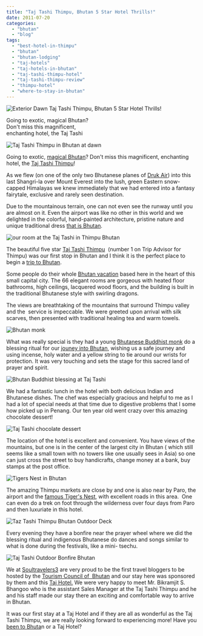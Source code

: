 ```yaml
---
title: "Taj Tashi Thimpu, Bhutan 5 Star Hotel Thrills!"
date: 2011-07-20
categories: 
  - "bhutan"
  - "blog"
tags: 
  - "best-hotel-in-thimpu"
  - "bhutan"
  - "bhutan-lodging"
  - "taj-hotels"
  - "taj-hotels-in-bhutan"
  - "taj-tashi-thimpu-hotel"
  - "taj-tashi-thimpu-review"
  - "thimpu-hotel"
  - "where-to-stay-in-bhutan"
---
```


![Exterior Dawn](https://pub-ac94b3f306b24c0dba4238943c97f2e1.r2.dev/6a00e5502a95078833015390025154970b.jpg) Taj Tashi Thimpu, Bhutan 5 Star Hotel Thrills!

Going to exotic, magical Bhutan?  
Don't miss this magnificent,  
enchanting hotel, the Taj Tashi

<!--more-->

![Taj Tashi Thimpu in Bhutan at dawn](https://pub-ac94b3f306b24c0dba4238943c97f2e1.r2.dev/6a00e5502a95078833014e89f5e449970d.jpg)  
  
Going to exotic, [magical Bhutan](https://pub-ac94b3f306b24c0dba4238943c97f2e1.r2.dev/2011/05/travel-to-bhutan-.html "travel to Bhutan")? Don't miss this magnificent, enchanting  hotel, the [Taj Tashi Thimpu](http://www.tajhotels.com/leisure/taj%20tashi,thimphu/default.htm "Taj Tashi Thimpu")!  
  
As we flew (on one of the only two Bhutanese planes of [Druk Air](http://www.drukair.com.bt/ "Druk Air")) into this last Shangri-la over Mount Everest into the lush, green Eastern snow-capped Himalayas we knew immediately that we had entered into a fantasy fairytale, exclusive and rarely seen destination.

Due to the mountainous terrain, one can not even see the runway until you are almost on it. Even the airport was like no other in this world and we delighted in the colorful, hand-painted architecture, pristine nature and unique traditional dress [that is Bhutan](https://pub-ac94b3f306b24c0dba4238943c97f2e1.r2.dev/2011/05/family-vacation-in-bhutan.html "that is Bhutan vacation").  
  
![our room at the Taj Tashi in Thimpu Bhutan](https://pub-ac94b3f306b24c0dba4238943c97f2e1.r2.dev/6a00e5502a95078833014e89f667c3970d.jpg)  
  
  
The beautiful five star [Taj Tashi Thimpu](http://www.tripadvisor.com/Hotel_Review-g293845-d1006021-Reviews-Taj_Tashi-Thimphu_Thimphu_District.html "Taj Tashi Thimpu Bhutan review")  (number 1 on Trip Advisor for Thimpu) was our first stop in Bhutan and I think it is the perfect place to begin a [trip to Bhutan](https://pub-ac94b3f306b24c0dba4238943c97f2e1.r2.dev/2011/06/bhutan-vacation-facts-and-myths.html "trip to Bhutan").  
  
Some people do their whole [Bhutan vacation](https://pub-ac94b3f306b24c0dba4238943c97f2e1.r2.dev/2011/07/bhutan-happiest-place-on-earth--1.html "Bhutan vacation") based here in the heart of this small capital city. The 66 elegant rooms are gorgeous with heated floor bathrooms, high ceilings, lacquered wood floors, and the building is built in the traditional Bhutanese style with swirling dragons.  
  
The views are breathtaking of the mountains that surround Thimpu valley and the  service is impeccable. We were greeted upon arrival with silk scarves, then presented with traditional healing tea and warm towels.

![Bhutan monk](https://pub-ac94b3f306b24c0dba4238943c97f2e1.r2.dev/6a00e5502a95078833014e89f5be81970d.jpg)

What was really special is they had a young [Bhutanese Buddhist monk](https://pub-ac94b3f306b24c0dba4238943c97f2e1.r2.dev/2011/05/buddhist-bhutan-bliss.html "Bhutanese Buddhist monks") do a blessing ritual for our [jouney into Bhutan](https://pub-ac94b3f306b24c0dba4238943c97f2e1.r2.dev/2011/06/family-travel-bhutan-nomads.html "journey into Bhutan"), wishing us a safe journey and using incense, holy water and a yellow string to tie around our wrists for protection. It was very touching and sets the stage for this sacred land of prayer and spirit.  
  
![Bhutan Buddhist blessing at Taj Tashi](https://pub-ac94b3f306b24c0dba4238943c97f2e1.r2.dev/6a00e5502a95078833014e89f5c039970d.jpg)  
  
We had a fantastic lunch in the hotel with both delicious Indian and Bhutanese dishes. The chef was especially gracious and helpful to me as I had a lot of special needs at that time due to digestive problems that I some how picked up in Penang. Our ten year old went crazy over this amazing chocolate dessert!  
  
![Taj Tashi chocolate dessert](https://pub-ac94b3f306b24c0dba4238943c97f2e1.r2.dev/6a00e5502a95078833015390025af2970b.jpg)  
  
  
The location of the hotel is excellent and convenient. You have views of the mountains, but one is in the center of the largest city in Bhutan ( which still seems like a small town with no towers like one usually sees in Asia) so one can just cross the street to buy handicrafts, change money at a bank, buy stamps at the post office.  
  
![Tigers Nest in Bhutan](https://pub-ac94b3f306b24c0dba4238943c97f2e1.r2.dev/6a00e5502a95078833015433d6383a970c.jpg)  
  
The amazing Thimpu markets are close by and one is also near by Paro, the airport and the [famous Tiger's Nest](https://pub-ac94b3f306b24c0dba4238943c97f2e1.r2.dev/2011/07/tigers-nest-in-paro-bhutan.html "famous Tiger's Nest"), with excellent roads in this area.  One can even do a trek on foot through the wilderness over four days from Paro and then luxuriate in this hotel.

![Taz Tashi Thimpu Bhutan Outdoor Deck](https://pub-ac94b3f306b24c0dba4238943c97f2e1.r2.dev/6a00e5502a95078833015390025ff7970b.jpg)  
  
  
Every evening they have a bonfire near the prayer wheel where we did the blessing ritual and indigenous Bhutanese do dances and songs similar to what is done during the festivals, like a mini- tsechu.

  
![Taj Tashi Outdoor Bonfire Bhutan](https://pub-ac94b3f306b24c0dba4238943c97f2e1.r2.dev/6a00e5502a95078833015433d5b279970c.jpg)  
  
  
We at [Soultravelers3](https://pub-ac94b3f306b24c0dba4238943c97f2e1.r2.dev/ "soultravelers3") are very proud to be the first travel bloggers to be hosted by the [Tourism Council of  Bhutan](http://www.tourism.gov.bt/ "tourism council of Bhutan") and our stay here was sponsored by them and this [Taj Hotel.](http://www.tajhotels.com/ "taj hotels") We were very happy to meet Mr. Bikramjit S. Bhangoo who is the assistant Sales Manager at the Taj Tashi Thimpu and he and his staff made our stay there an exciting and comfortable way to arrive in Bhutan.  
  
It was our first stay at a Taj Hotel and if they are all as wonderful as the Taj Tashi Thimpu, we are really looking forward to experiencing more! Have you [been to Bhuta](https://pub-ac94b3f306b24c0dba4238943c97f2e1.r2.dev/2011/05/bhutan-travel-mother-and-child-photo.html "Been to Bhutan")n or a Taj Hotel?
